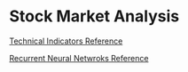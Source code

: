 # Stock Market Analysis

[Technical Indicators Reference](https://www.investopedia.com/)

[Recurrent Neural Netwroks Reference](https://youtu.be/SEnXr6v2ifU)

